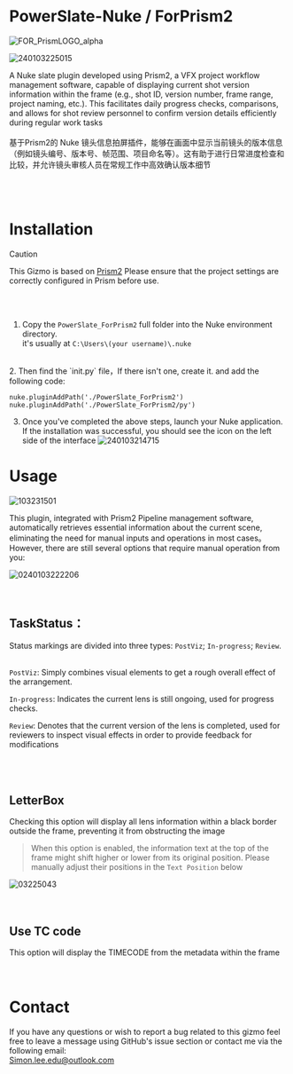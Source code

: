 # PowerSlate-Nuke / ForPrism2


![FOR_PrismLOGO_alpha](https://github.com/SimonMing0528/PowerSlate-Nuke_ForPrism2/assets/137688513/148a8d52-cd9e-4aa7-8c9a-6b4d6238f68c)


![240103225015](https://github.com/SimonMing0528/PowerSlate-Nuke_ForPrism2/assets/137688513/0c54f6f2-ad2b-4c4e-a96d-72f9e9bb44df)



A Nuke slate plugin developed using Prism2, a VFX project workflow management software, capable of displaying current shot version information within the frame (e.g., shot ID, version number, frame range, project naming, etc.). This facilitates daily progress checks, comparisons, and allows for shot review personnel to confirm version details efficiently during regular work tasks <br>
<br>
基于Prism2的 Nuke 镜头信息拍屏插件，能够在画面中显示当前镜头的版本信息（例如镜头编号、版本号、帧范围、项目命名等）。这有助于进行日常进度检查和比较，并允许镜头审核人员在常规工作中高效确认版本细节<br>
<br>
<br>
<br>

# Installation

> [!CAUTION]
> This Gizmo is based on [Prism2](https://prism-pipeline.com/)
Please ensure that the project settings are correctly configured in Prism before use.
<br>
<br>

1. Copy the `PowerSlate_ForPrism2` full folder into the Nuke environment directory.<br>
it's usually at `C:\Users\(your username)\.nuke`
<br>
2. Then find the `init.py` file，If there isn't one, create it. and add the following code:

```
nuke.pluginAddPath('./PowerSlate_ForPrism2')
nuke.pluginAddPath('./PowerSlate_ForPrism2/py')
```

3. Once you've completed the above steps, launch your Nuke application. If the installation was successful, you should see the icon on the left side of the interface
![240103214715](https://github.com/SimonMing0528/PowerSlate-Nuke_ForPrism2/assets/137688513/4c3159d2-f68e-4e56-a37f-71e3016369c9)

# Usage <br>
![103231501](https://github.com/SimonMing0528/PowerSlate-Nuke_ForPrism2/assets/137688513/d943e9b9-857b-4b74-a07d-0855bd194712)

This plugin, integrated with Prism2 Pipeline management software, automatically retrieves essential information about the current scene, eliminating the need for manual inputs and operations in most cases。
However, there are still several options that require manual operation from you:

![0240103222206](https://github.com/SimonMing0528/PowerSlate-Nuke_ForPrism2/assets/137688513/cf80bfcd-2f47-43fe-9457-66b8f72fc8aa) <br>
<br>
<br>
## TaskStatus：

Status markings are divided into three types: `PostViz`; `In-progress`; `Review`.<br>
<br>

`PostViz`: Simply combines visual elements to get a rough overall effect of the arrangement.

`In-progress`: Indicates the current lens is still ongoing, used for progress checks.

`Review`: Denotes that the current version of the lens is completed, used for reviewers to inspect visual effects in order to provide feedback for modifications <br>
<br>
<br>
<br>

## LetterBox
Checking this option will display all lens information within a black border outside the frame, preventing it from obstructing the image
> When this option is enabled, the information text at the top of the frame might shift higher or lower from its original position. Please manually adjust their positions in the `Text Position` below

![03225043](https://github.com/SimonMing0528/PowerSlate-Nuke_ForPrism2/assets/137688513/79844a62-c325-4d4c-b3c3-1fb964121355) <br>
<br>
<br>

## Use TC code
This option will display the TIMECODE from the metadata within the frame <br>
<br>
<br>

# Contact
If you have any questions or wish to report a bug related to this gizmo
feel free to leave a message using GitHub's issue section or contact me via the following email: <br>
Simon.lee.edu@outlook.com <br>
<br>
<br>
<br>

